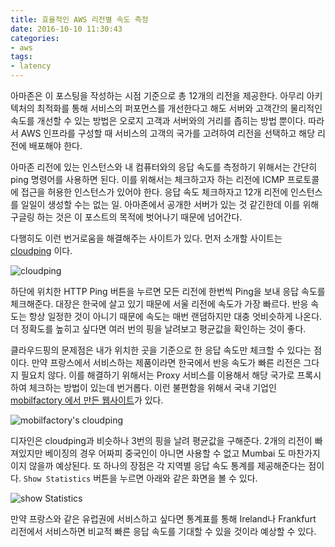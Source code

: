```yaml
---
title: 효율적인 AWS 리전별 속도 측정
date: 2016-10-10 11:30:43
categories:
- aws
tags:
- latency
---
```


아마존은 이 포스팅을 작성하는 시점 기준으로 총 12개의 리전을 제공한다. 아무리 아키텍처의 최적화를 통해 서비스의 퍼포먼스를 개선한다고 해도 서버와 고객간의 물리적인 속도를 개선할 수 있는 방법은 오로지 고객과 서버와의 거리를 좁히는 방법 뿐이다. 따라서 AWS 인프라를 구성할 때 서비스의 고객의 국가를 고려하여 리전을 선택하고 해당 리전에 배포해야 한다.

<!-- more -->

아마존 리전에 있는 인스턴스와 내 컴퓨터와의 응답 속도를 측정하기 위해서는 간단히 ping 명령어를 사용하면 된다. 이를 위해서는 체크하고자 하는 리전에 ICMP 프로토콜에 접근을 허용한 인스턴스가 있어야 한다. 응답 속도 체크하자고 12개 리전에 인스턴스를 일일이 생성할 수는 없는 일. 아마존에서 공개한 서버가 있는 것 같긴한데 이를 위해 구글링 하는 것은 이 포스트의 목적에 벗어나기 때문에 넘어간다.

다행히도 이런 번거로움을 해결해주는 사이트가 있다. 먼저 소개할 사이트는 [cloudping](http://www.cloudping.info/) 이다.

![cloudping](https://lh3.googleusercontent.com/n1EuQ7IZhHyUIEZP8x-JOig0-K-8flU3jCg80f15kkXdsLifHXDwzEQqLnYBrdhoCNHgEu0GI6wsXENyAJafeDdj4QWcyrSDG0SJWP_UEWZmsqH295Ls7ugoAL67mKZq3GUM3io_WCvfhCAhEyaSU7iA0DSPD54KH1yk3n9GtCnkozGlQou2CIA1pxrfZ0ZEcmqJlqm3G72zbg0QE0C4Hb31iHbM20mpdyj64IWf1op3KDi97nv72XD9g2PUVIZMEsByMKZ4OBXBv9ye-wrtTIwPsKkujgli6RIQFGVOW2yone2UiFFUTFPzt4i41iE7pM6cAzBQROsobI_muPGUDuAHxxt4HAZCWZirJfUfQ7QTcJK1aWLUNnSZappQMt-dH90kkJ2HpRQXvLNoSW14Vw8yENSy84oC6gsOXo3CczRH-giEBCSQrmNCfYYvV0FeoomYRqZCdbqVOoMVug2i2NHVVw39rjXMJSCdlVcjnQWebPjvIWCLRUY0wG5RsJxnqotF-29Xh1uEjHzkJQ3XRBPPs8sTGIvNkRIEegDQL_FKviihgPSbYpj71oPrYy8pyGJzMLNfcK8b-0GJz7wMF3CaDCroUIYosps2LE2b_eWpfG_WOQ=w760-h577-no)

하단에 위치한 HTTP Ping 버튼을 누르면 모든 리전에 한번씩 Ping을 보내 응답 속도를 체크해준다. 대장은 한국에 살고 있기 때문에 서울 리전에 속도가 가장 빠르다. 반응 속도는 항상 일정한 것이 아니기 때문에 속도는 매번 랜덤하지만 대충 엇비슷하게 나온다. 더 정확도를 높히고 싶다면 여러 번의 핑을 날려보고 평균값을 확인하는 것이 좋다.

클라우드핑의 문제점은 내가 위치한 곳을 기준으로 한 응답 속도만 체크할 수 있다는 점이다. 만약 프랑스에서 서비스하는 제품이라면 한국에서 반응 속도가 빠른 리전은 그다지 필요치 않다. 이를 해결하기 위해서는 Proxy 서비스를 이용해서 해당 국가로 프록시하여 체크하는 방법이 있는데 번거롭다. 이런 불편함을 위해서 국내 기업인 [mobilfactory 에서 만든 웹사이트](http://cloudping.mobilfactory.co.kr/)가 있다.

![mobilfactory's cloudping](https://lh3.googleusercontent.com/-CErLHEiB01pacpcN6LLbfVrqYEiZZ-nmA-IKg0X9aJi6688nxzylr7zP9CMeYrV0e8a_kwPfk3KUZ9VILeyVd6EShUBHsYOd1DQ5gSzEpJmiy3U1aaO27vYDXoKJi8LrSr1VU5VBZMRZVxy62NRbOqkypQSaEUttYUASAJVGi223sWG1hpLQ-jjSBfvWRGei5bx7BGgLhsRpSSNZD4utZr3nWllbJB909uWB8fpP4chbeIkno_WRvNsudtlU9nRoOW5f5PO-RdZNnfgGnwptDYG2Qq31U-x2t3NP8TjrxTIul5M0XFy0bYgdpK2Is3epZlmsh_spw2E2UCTeC11jbt5YQEWuecvmPt0c2_BTPXTGwvMZlBdCGlxvl_EptEqcOoqqIYCQwMNSLZ5BwNW7qLorA_WK5UJcXh0jW6ygJcZYL8Rc2rJpc_2-tGGcseOBibh7cPsaxgyqPZE6q4wXZ12fswnC0ksrV-ceFylIXT2At_mQx2lBGcfj7NJYhu9V3VBu_9MdIot30BAZ9TKmmHWbRbQX1zryt5JM7WzJMmeM9RjSY1AzvEZJyUEIc3-_A1Vfb5-N62WsspIM8l4WTmedPwhQkEwlLKGH3yFl1KBttur_g=w625-h551-no)

디자인은 cloudping과 비슷하나 3번의 핑을 날려 평균값을 구해준다. 2개의 리전이 빠져있지만 베이징의 경우 어짜피 중국인이 아니면 사용할 수 없고 Mumbai 도 마찬가지이지 않을까 예상된다. 또 하나의 장점은 각 지역별 응답 속도 통계를 제공해준다는 점이다. `Show Statistics` 버튼을 누르면 아래와 같은 화면을 볼 수 있다.

![show Statistics](https://lh3.googleusercontent.com/0hSWXca-XbctB0VdxKI27EGphsfsvd3ZjvNQYFgJHGt0zJ5VR_fOYb3Z8CTQ9v42-BJ_LwGL8mEfxtl9kb5mCgpv7Qv_nMEVU-9gcRdSYlp3Yp_gKs2qUtfI4lGuxRjrKR3W7AdLyn0-KcY83bJaPXVnnd4DcMiHN3wv6ghkT8jQDwLNA-jE0kpFSsTfOunsMBGMbMeLoaRVeBVbgYNcUOD6ZQxtvVoThMxqzpr68AedSVD84Wx6OvIgDScCHLp31Ycti-1avL4R4xOFCncqbkopHZat43cqjen4VvQ5Ian8KwjD2nh6rRnx6sbnIcG9za_O1pYZY1e5ewfdT-c7vfqHkBnUyCtounUApWIVv64c4fxthRMFr9xJMLIWSoinK_3bmhqb8hbDv7O4HjdYTUKo_x21rOI6NT5fokUT1HLJ_Pia6Kr7vSHs2WKPLZmveqB5JfUVm6k0o3wkngpgCuV8ZvQfw5eN2ozgltA0tgnXT-M4r1eAy39mpyJcdxYt2fq8Co_RCUwBRLj3RG33mOrXJAj_CiNhAfUkvJU6DRs7s-G1buyodn32Fz-f7KKmwl8zVMugTU6SVOJnO0LV1QUK0DlRy6Kx6A38z7lHhQzRhxRcSQ=w1040-h553-no)

만약 프랑스와 같은 유럽권에 서비스하고 싶다면 통계표를 통해 Ireland나 Frankfurt 리전에서 서비스하면 비교적 빠른 응답 속도를 기대할 수 있을 것이라 예상할 수 있다.
